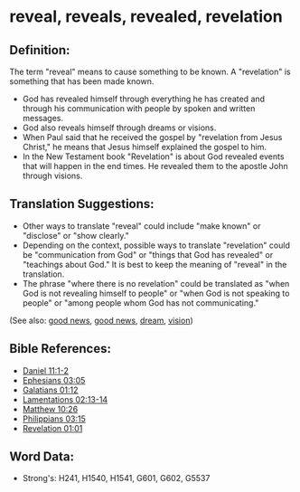 # reveal, reveals, revealed, revelation #

## Definition: ##

The term "reveal" means to cause something to be known. A "revelation" is something that has been made known.

* God has revealed himself through everything he has created and through his communication with people by spoken and written messages.
* God also reveals himself through dreams or visions.
* When Paul said that he received the gospel by "revelation from Jesus Christ," he means that Jesus himself explained the gospel to him.
* In the New Testament book "Revelation" is about God revealed events that will happen in the end times. He revealed them to the apostle John through visions.

## Translation Suggestions: ##

* Other ways to translate "reveal" could include "make known" or "disclose" or "show clearly."
* Depending on the context, possible ways to translate "revelation" could be "communication from God" or "things that God has revealed" or "teachings about God." It is best to keep the meaning of "reveal" in the translation.
* The phrase "where there is no revelation" could be translated as "when God is not revealing himself to people" or "when God is not speaking to people" or "among people whom God has not communicating."

(See also: [good news](../kt/goodnews.md), [good news](../kt/goodnews.md), [dream](../other/dream.md), [vision](../other/vision.md))

## Bible References: ##

* [Daniel 11:1-2](rc://en/tn/help/dan/11/01)
* [Ephesians 03:05](rc://en/tn/help/eph/03/05)
* [Galatians 01:12](rc://en/tn/help/gal/01/12)
* [Lamentations 02:13-14](rc://en/tn/help/lam/02/13)
* [Matthew 10:26](rc://en/tn/help/mat/10/26)
* [Philippians 03:15](rc://en/tn/help/php/03/15)
* [Revelation 01:01](rc://en/tn/help/rev/01/01)


## Word Data: ##

* Strong's: H241, H1540, H1541, G601, G602, G5537
